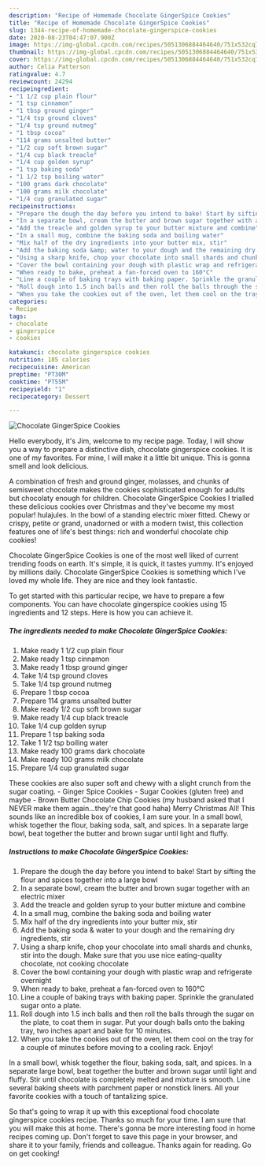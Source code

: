 ```yaml
---
description: "Recipe of Homemade Chocolate GingerSpice Cookies"
title: "Recipe of Homemade Chocolate GingerSpice Cookies"
slug: 1344-recipe-of-homemade-chocolate-gingerspice-cookies
date: 2020-08-23T04:47:07.900Z
image: https://img-global.cpcdn.com/recipes/5051306884464640/751x532cq70/chocolate-gingerspice-cookies-recipe-main-photo.jpg
thumbnail: https://img-global.cpcdn.com/recipes/5051306884464640/751x532cq70/chocolate-gingerspice-cookies-recipe-main-photo.jpg
cover: https://img-global.cpcdn.com/recipes/5051306884464640/751x532cq70/chocolate-gingerspice-cookies-recipe-main-photo.jpg
author: Celia Patterson
ratingvalue: 4.7
reviewcount: 24294
recipeingredient:
- "1 1/2 cup plain flour"
- "1 tsp cinnamon"
- "1 tbsp ground ginger"
- "1/4 tsp ground cloves"
- "1/4 tsp ground nutmeg"
- "1 tbsp cocoa"
- "114 grams unsalted butter"
- "1/2 cup soft brown sugar"
- "1/4 cup black treacle"
- "1/4 cup golden syrup"
- "1 tsp baking soda"
- "1 1/2 tsp boiling water"
- "100 grams dark chocolate"
- "100 grams milk chocolate"
- "1/4 cup granulated sugar"
recipeinstructions:
- "Prepare the dough the day before you intend to bake! Start by sifting the flour and spices together into a large bowl"
- "In a separate bowl, cream the butter and brown sugar together with an electric mixer"
- "Add the treacle and golden syrup to your butter mixture and combine"
- "In a small mug, combine the baking soda and boiling water"
- "Mix half of the dry ingredients into your butter mix, stir"
- "Add the baking soda &amp; water to your dough and the remaining dry ingredients, stir"
- "Using a sharp knife, chop your chocolate into small shards and chunks, stir into the dough. Make sure that you use nice eating-quality chocolate, not cooking chocolate"
- "Cover the bowl containing your dough with plastic wrap and refrigerate overnight"
- "When ready to bake, preheat a fan-forced oven to 160°C"
- "Line a couple of baking trays with baking paper. Sprinkle the granulated sugar onto a plate."
- "Roll dough into 1.5 inch balls and then roll the balls through the sugar on the plate, to coat them in sugar. Put your dough balls onto the baking tray, two inches apart and bake for 10 minutes."
- "When you take the cookies out of the oven, let them cool on the tray for a couple of minutes before moving to a cooling rack. Enjoy!"
categories:
- Recipe
tags:
- chocolate
- gingerspice
- cookies

katakunci: chocolate gingerspice cookies 
nutrition: 185 calories
recipecuisine: American
preptime: "PT30M"
cooktime: "PT55M"
recipeyield: "1"
recipecategory: Dessert

---
```



![Chocolate GingerSpice Cookies](https://img-global.cpcdn.com/recipes/5051306884464640/751x532cq70/chocolate-gingerspice-cookies-recipe-main-photo.jpg)

Hello everybody, it's Jim, welcome to my recipe page. Today, I will show you a way to prepare a distinctive dish, chocolate gingerspice cookies. It is one of my favorites. For mine, I will make it a little bit unique. This is gonna smell and look delicious.

A combination of fresh and ground ginger, molasses, and chunks of semisweet chocolate makes the cookies sophisticated enough for adults but chocolaty enough for children. Chocolate GingerSpice Cookies I trialled these delicious cookies over Christmas and they&#39;ve become my most popular! hulajules. In the bowl of a standing electric mixer fitted. Chewy or crispy, petite or grand, unadorned or with a modern twist, this collection features one of life&#39;s best things: rich and wonderful chocolate chip cookies!

Chocolate GingerSpice Cookies is one of the most well liked of current trending foods on earth. It's simple, it is quick, it tastes yummy. It's enjoyed by millions daily. Chocolate GingerSpice Cookies is something which I've loved my whole life. They are nice and they look fantastic.


To get started with this particular recipe, we have to prepare a few components. You can have chocolate gingerspice cookies using 15 ingredients and 12 steps. Here is how you can achieve it.

<!--inarticleads1-->

##### The ingredients needed to make Chocolate GingerSpice Cookies:

1. Make ready 1 1/2 cup plain flour
1. Make ready 1 tsp cinnamon
1. Make ready 1 tbsp ground ginger
1. Take 1/4 tsp ground cloves
1. Take 1/4 tsp ground nutmeg
1. Prepare 1 tbsp cocoa
1. Prepare 114 grams unsalted butter
1. Make ready 1/2 cup soft brown sugar
1. Make ready 1/4 cup black treacle
1. Take 1/4 cup golden syrup
1. Prepare 1 tsp baking soda
1. Take 1 1/2 tsp boiling water
1. Make ready 100 grams dark chocolate
1. Make ready 100 grams milk chocolate
1. Prepare 1/4 cup granulated sugar


These cookies are also super soft and chewy with a slight crunch from the sugar coating. - Ginger Spice Cookies - Sugar Cookies (gluten free) and maybe - Brown Butter Chocolate Chip Cookies (my husband asked that I NEVER make them again…they&#39;re that good haha) Merry Christmas All! This sounds like an incredible box of cookies, I am sure your. In a small bowl, whisk together the flour, baking soda, salt, and spices. In a separate large bowl, beat together the butter and brown sugar until light and fluffy. 

<!--inarticleads2-->

##### Instructions to make Chocolate GingerSpice Cookies:

1. Prepare the dough the day before you intend to bake! Start by sifting the flour and spices together into a large bowl
1. In a separate bowl, cream the butter and brown sugar together with an electric mixer
1. Add the treacle and golden syrup to your butter mixture and combine
1. In a small mug, combine the baking soda and boiling water
1. Mix half of the dry ingredients into your butter mix, stir
1. Add the baking soda &amp; water to your dough and the remaining dry ingredients, stir
1. Using a sharp knife, chop your chocolate into small shards and chunks, stir into the dough. Make sure that you use nice eating-quality chocolate, not cooking chocolate
1. Cover the bowl containing your dough with plastic wrap and refrigerate overnight
1. When ready to bake, preheat a fan-forced oven to 160°C
1. Line a couple of baking trays with baking paper. Sprinkle the granulated sugar onto a plate.
1. Roll dough into 1.5 inch balls and then roll the balls through the sugar on the plate, to coat them in sugar. Put your dough balls onto the baking tray, two inches apart and bake for 10 minutes.
1. When you take the cookies out of the oven, let them cool on the tray for a couple of minutes before moving to a cooling rack. Enjoy!


In a small bowl, whisk together the flour, baking soda, salt, and spices. In a separate large bowl, beat together the butter and brown sugar until light and fluffy. Stir until chocolate is completely melted and mixture is smooth. Line several baking sheets with parchment paper or nonstick liners. All your favorite cookies with a touch of tantalizing spice. 

So that's going to wrap it up with this exceptional food chocolate gingerspice cookies recipe. Thanks so much for your time. I am sure that you will make this at home. There's gonna be more interesting food in home recipes coming up. Don't forget to save this page in your browser, and share it to your family, friends and colleague. Thanks again for reading. Go on get cooking!
